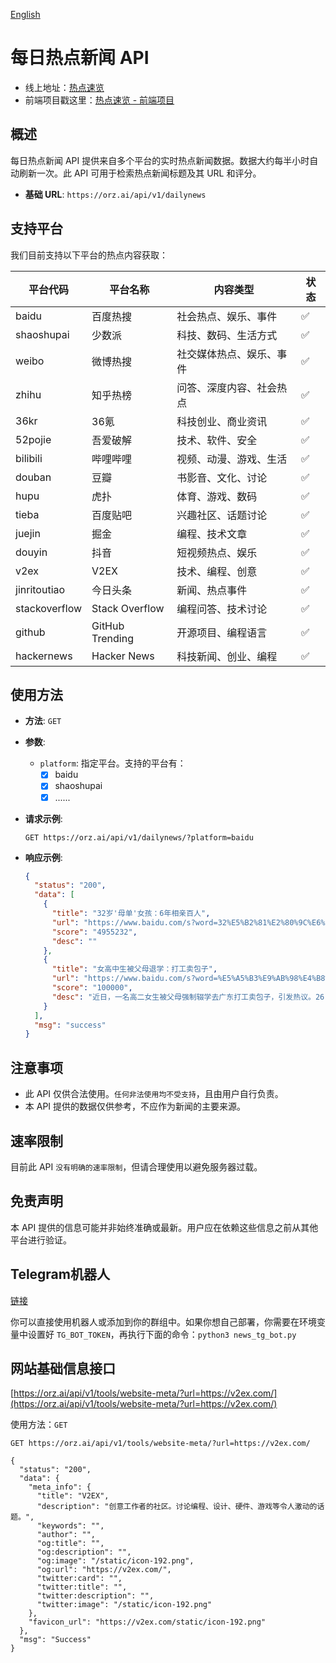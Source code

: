 [English](README_EN.md)



# 每日热点新闻 API

- 线上地址：[热点速览](https://news.orz.ai/)
- 前端项目戳这里：[热点速览 - 前端项目](https://github.com/orz-ai/hot_news_front)

## 概述

每日热点新闻 API 提供来自多个平台的实时热点新闻数据。数据大约每半小时自动刷新一次。此 API 可用于检索热点新闻标题及其 URL 和评分。

- **基础 URL**: `https://orz.ai/api/v1/dailynews`

## 支持平台

我们目前支持以下平台的热点内容获取：

| 平台代码      | 平台名称        | 内容类型                 | 状态 |
| ------------- | --------------- | ------------------------ | ---- |
| baidu         | 百度热搜        | 社会热点、娱乐、事件     | ✅    |
| shaoshupai    | 少数派          | 科技、数码、生活方式     | ✅    |
| weibo         | 微博热搜        | 社交媒体热点、娱乐、事件 | ✅    |
| zhihu         | 知乎热榜        | 问答、深度内容、社会热点 | ✅    |
| 36kr          | 36氪            | 科技创业、商业资讯       | ✅    |
| 52pojie       | 吾爱破解        | 技术、软件、安全         | ✅    |
| bilibili      | 哔哩哔哩        | 视频、动漫、游戏、生活   | ✅    |
| douban        | 豆瓣            | 书影音、文化、讨论       | ✅    |
| hupu          | 虎扑            | 体育、游戏、数码         | ✅    |
| tieba         | 百度贴吧        | 兴趣社区、话题讨论       | ✅    |
| juejin        | 掘金            | 编程、技术文章           | ✅    |
| douyin        | 抖音            | 短视频热点、娱乐         | ✅    |
| v2ex          | V2EX            | 技术、编程、创意         | ✅    |
| jinritoutiao  | 今日头条        | 新闻、热点事件           | ✅    |
| stackoverflow | Stack Overflow  | 编程问答、技术讨论       | ✅    |
| github        | GitHub Trending | 开源项目、编程语言       | ✅    |
| hackernews    | Hacker News     | 科技新闻、创业、编程     | ✅    |

## 使用方法

- **方法**: `GET`
- **参数**:
  - `platform`: 指定平台。支持的平台有：
    - [x] baidu
    - [x] shaoshupai
    - [x] ......

- **请求示例**:
  ```shell
  GET https://orz.ai/api/v1/dailynews/?platform=baidu
  ```

- **响应示例**:
  ```json
  {
    "status": "200",
    "data": [
      {
        "title": "32岁'母单'女孩：6年相亲百人",
        "url": "https://www.baidu.com/s?word=32%E5%B2%81%E2%80%9C%E6%AF%8D%E5%8D%95%E2%80%9D%E5%A5%B3%E5%AD%A9%EF%BC%9A6%E5%B9%B4%E7%9B%B8%E4%BA%B2%E7%99%BE%E4%BA%BA&sa=fyb_news",
        "score": "4955232",
        "desc": ""
      },
      {
        "title": "女高中生被父母退学：打工卖包子",
        "url": "https://www.baidu.com/s?word=%E5%A5%B3%E9%AB%98%E4%B8%AD%E7%94%9F%E8%A2%AB%E7%88%B6%E6%AF%8D%E9%80%80%E5%AD%A6%EF%BC%9A%E6%89%93%E5%B7%A5%E5%8D%96%E5%8C%85%E5%AD%90&sa=fyb_news",
        "score": "100000",
        "desc": "近日，一名高二女生被父母强制辍学去广东打工卖包子，引发热议。26日，当地教育局回应：已经妥善处理了，女生已复学。"
      }
    ],
    "msg": "success"
  }
  ```

## 注意事项

- 此 API 仅供合法使用。`任何非法使用均不受支持`，且由用户自行负责。
- 本 API 提供的数据仅供参考，不应作为新闻的主要来源。

## 速率限制

目前此 API `没有明确的速率限制`，但请合理使用以避免服务器过载。

## 免责声明

本 API 提供的信息可能并非始终准确或最新。用户应在依赖这些信息之前从其他平台进行验证。


## Telegram机器人
[链接](https://t.me/SpaceWatcherBot)

你可以直接使用机器人或添加到你的群组中。如果你想自己部署，你需要在环境变量中设置好 `TG_BOT_TOKEN`，再执行下面的命令：`python3 news_tg_bot.py`

## 网站基础信息接口

[https://orz.ai/api/v1/tools/website-meta/?url=https://v2ex.com/](https://orz.ai/api/v1/tools/website-meta/?url=https://v2ex.com/)

使用方法：`GET`
```shell
GET https://orz.ai/api/v1/tools/website-meta/?url=https://v2ex.com/

{
  "status": "200",
  "data": {
    "meta_info": {
      "title": "V2EX",
      "description": "创意工作者的社区。讨论编程、设计、硬件、游戏等令人激动的话题。",
      "keywords": "",
      "author": "",
      "og:title": "",
      "og:description": "",
      "og:image": "/static/icon-192.png",
      "og:url": "https://v2ex.com/",
      "twitter:card": "",
      "twitter:title": "",
      "twitter:description": "",
      "twitter:image": "/static/icon-192.png"
    },
    "favicon_url": "https://v2ex.com/static/icon-192.png"
  },
  "msg": "Success"
}
